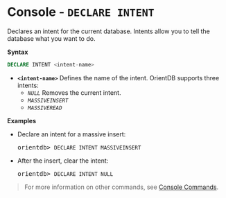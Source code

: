 <!-- proofread 2015-01-07 SAM -->

# Console - `DECLARE INTENT`

Declares an intent for the current database. Intents allow you to tell the database what you want to do.

**Syntax**

```sql
DECLARE INTENT <intent-name>
```

- **`<intent-name>`** Defines the name of the intent. OrientDB supports three intents:
  - *`NULL`* Removes the current intent.
  - *`MASSIVEINSERT`*
  - *`MASSIVEREAD`*

**Examples**

- Declare an intent for a massive insert:

  <pre>
  orientdb> <code class="lang-sql userinput">DECLARE INTENT MASSIVEINSERT</code>
  </pre>

- After the insert, clear the intent:

  <pre>
  orientdb> <code class="lang-sql userinput">DECLARE INTENT NULL</code>
  </pre>

>For more information on other commands, see [Console Commands](Console-Commands.md).

